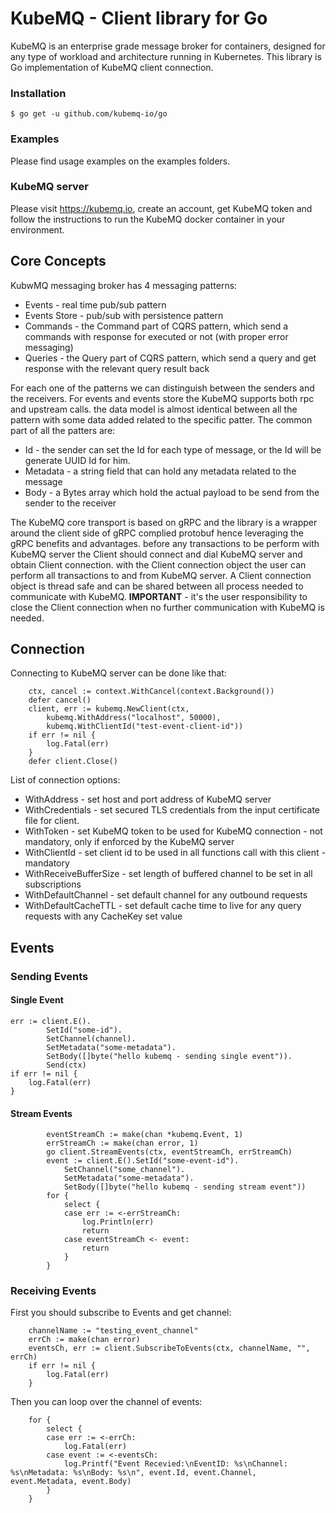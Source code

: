 # KubeMQ - Client library for Go 
KubeMQ is an enterprise grade message broker for containers, designed for any type of workload and architecture running in Kubernetes.
This library is Go implementation of KubeMQ client connection. 
### Installation
`$ go get -u github.com/kubemq-io/go
`
### Examples
Please find usage examples on the examples folders.

### KubeMQ server
Please visit https://kubemq.io, create an account, get KubeMQ token and follow the instructions to run the KubeMQ docker container in your environment. 

## Core Concepts
KubwMQ messaging broker has 4 messaging patterns:

- Events - real time pub/sub pattern 
- Events Store - pub/sub with persistence pattern
- Commands - the Command part of CQRS pattern, which send a commands with response for executed or not (with proper error messaging)
- Queries - the Query part of CQRS pattern, which send a query and get response with the relevant query result back

For each one of the patterns we can distinguish between the senders and the receivers. 
For events and events store the KubeMQ supports both rpc and upstream calls.
the data model is almost identical between all the pattern with some data added related to the specific patter.
The common part of all the patters are:

- Id - the sender can set the Id for each type of message, or the Id will be generate UUID Id for him.
- Metadata - a string field that can hold any metadata related to the message
- Body - a Bytes array which hold the actual payload to be send from the sender to the receiver

The KubeMQ core transport is based on gRPC and the library is a wrapper around the client side of gRPC complied protobuf hence leveraging the gRPC benefits and advantages.
before any transactions to be perform with KubeMQ server the Client should connect and dial KubeMQ server and obtain Client connection.
with the Client connection object the user can perform all transactions to and from KubeMQ server.
A Client connection object is thread safe and can be shared between all process needed to communicate with KubeMQ.
**IMPORTANT** - it's the user responsibility to close the Client connection when no further communication with KubeMQ is needed.

## Connection

Connecting to KubeMQ server can be done like that:
```
	ctx, cancel := context.WithCancel(context.Background())
	defer cancel()
	client, err := kubemq.NewClient(ctx,
		kubemq.WithAddress("localhost", 50000),
		kubemq.WithClientId("test-event-client-id"))
	if err != nil {
		log.Fatal(err)
	}
	defer client.Close()
```
List of connection options:

- WithAddress - set host and port address of KubeMQ server
- WithCredentials - set secured TLS credentials from the input certificate file for client.
- WithToken - set KubeMQ token to be used for KubeMQ connection - not mandatory, only if enforced by the KubeMQ server
- WithClientId - set client id to be used in all functions call with this client - mandatory
- WithReceiveBufferSize - set length of buffered channel to be set in all subscriptions
- WithDefaultChannel - set default channel for any outbound requests
- WithDefaultCacheTTL - set default cache time to live for any query requests with any CacheKey set value

## Events
### Sending Events
#### Single Event
```
err := client.E().
		SetId("some-id").
		SetChannel(channel).
		SetMetadata("some-metadata").
		SetBody([]byte("hello kubemq - sending single event")).
		Send(ctx)
if err != nil {
	log.Fatal(err)
}
```
#### Stream Events
```
		eventStreamCh := make(chan *kubemq.Event, 1)
		errStreamCh := make(chan error, 1)
		go client.StreamEvents(ctx, eventStreamCh, errStreamCh)
		event := client.E().SetId("some-event-id").
			SetChannel("some_channel").
			SetMetadata("some-metadata").
			SetBody([]byte("hello kubemq - sending stream event"))
		for {
			select {
			case err := <-errStreamCh:
				log.Println(err)
				return
			case eventStreamCh <- event:
				return
			}
		}
```
### Receiving Events
First you should subscribe to Events and get channel:
```
   	channelName := "testing_event_channel"
   	errCh := make(chan error)
   	eventsCh, err := client.SubscribeToEvents(ctx, channelName, "", errCh)
   	if err != nil {
   		log.Fatal(err)
   	}
```
Then you can loop over the channel of events:
```
	for {
		select {
		case err := <-errCh:
			log.Fatal(err)
		case event := <-eventsCh:
			log.Printf("Event Recevied:\nEventID: %s\nChannel: %s\nMetadata: %s\nBody: %s\n", event.Id, event.Channel, event.Metadata, event.Body)
		}
	}
```